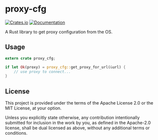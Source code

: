 # proxy-cfg
[![Crates.io](https://img.shields.io/crates/v/proxy-cfg.svg)](https://crates.io/crates/proxy-cfg)
[![Documentation](https://docs.rs/proxy_cfg/badge.svg)](https://docs.rs/proxy_cfg)

A Rust library to get proxy configuration from the OS.

## Usage

```Rust
extern crate proxy_cfg;

if let Ok(proxy) = proxy_cfg::get_proxy_for_url(&url) {
    // use proxy to connect...
}
```

## License

This project is provided under the terms of the Apache License 2.0 or the MIT License, at your option.

Unless you explicitly state otherwise, any contribution intentionally submitted for inclusion in the work by you, as defined in the Apache-2.0 license, shall be dual licensed as above, without any additional terms or conditions.

